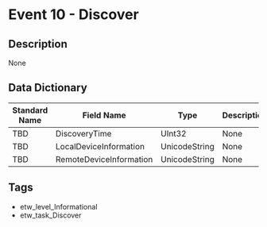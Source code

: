 # Event 10 - Discover

## Description
None

## Data Dictionary
|Standard Name|Field Name|Type|Description|Sample Value|
|---|---|---|---|---|
|TBD|DiscoveryTime|UInt32|None|`None`|
|TBD|LocalDeviceInformation|UnicodeString|None|`None`|
|TBD|RemoteDeviceInformation|UnicodeString|None|`None`|

## Tags
* etw_level_Informational
* etw_task_Discover